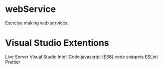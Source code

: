 # webService

Exercise making web services.

# Visual Studio Extentions

Live Server
Visual Studio IntelliCode
javascript (ES6) code snippets
ESLint
Prettier
